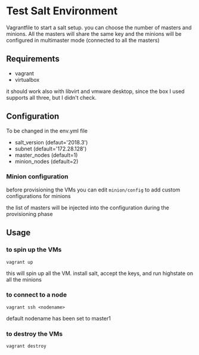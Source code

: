 # Test Salt Environment

Vagrantfile to start a salt setup. you can choose the number of masters and minions. All the masters will share the same key and the minions will be configured in multimaster mode (connected to all the masters)

## Requirements

* vagrant
* virtualbox

it should work also with libvirt and vmware desktop, since the box I used supports all three, but I didn't check.


## Configuration

To be changed in the env.yml file

* salt_version (defaut='2018.3')
* subnet  (default='172.28.128')
* master_nodes (default=1)
* minion_nodes (default=2)

### Minion configuration

before provisioning the VMs you can edit `minion/config` to add custom configurations for minions

the list of masters will be injected into the configuration during the provisioning phase

## Usage

### to spin up the VMs

```
vagrant up
```

this will spin up all the VM. install salt, accept the keys, and run highstate on all the minions

### to connect to a node

```
vagrant ssh <nodename>
```

default nodename has been set to master1

### to destroy the VMs

```
vagrant destroy
```

